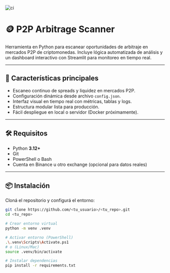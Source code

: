 ![ci](https://github.com/ferrermartinn/ScannerBot/actions/workflows/ci.yml/badge.svg)
# 🪙 P2P Arbitrage Scanner

Herramienta en Python para escanear oportunidades de arbitraje en mercados P2P de criptomonedas. Incluye lógica automatizada de análisis y un dashboard interactivo con Streamlit para monitoreo en tiempo real.

---

## 🚀 Características principales
- Escaneo continuo de spreads y liquidez en mercados P2P.
- Configuración dinámica desde archivo `config.json`.
- Interfaz visual en tiempo real con métricas, tablas y logs.
- Estructura modular lista para producción.
- Fácil despliegue en local o servidor (Docker próximamente).

---

## 🛠️ Requisitos

- Python **3.12+**
- Git
- PowerShell o Bash
- Cuenta en Binance u otro exchange (opcional para datos reales)

---

## 📦 Instalación

Cloná el repositorio y configurá el entorno:

```bash
git clone https://github.com/<tu_usuario>/<tu_repo>.git
cd <tu_repo>

# Crear entorno virtual
python -m venv .venv

# Activar entorno (PowerShell)
.\.venv\Scripts\Activate.ps1
# o (Linux/Mac)
source .venv/bin/activate

# Instalar dependencias
pip install -r requirements.txt


